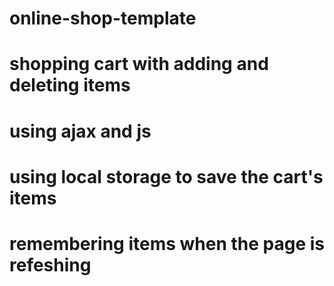 # online-shop-template
# **shopping cart with adding and deleting items**
# **using ajax and js**
# **using local storage to save the cart's items**
# **remembering items when the page is refeshing**
